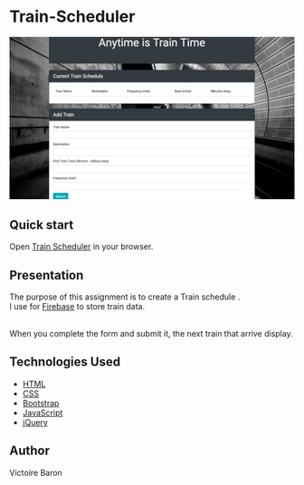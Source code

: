 # Train-Scheduler

![Site Screenshot](assets/images/screenShot.png)


## Quick start
Open [Train Scheduler](https://victoire44.github.io/Train-Scheduler/) in your browser.

## Presentation
The purpose of this assignment is to create a Train schedule .<br>
I use for [Firebase](https://firebase.google.com/) to store train data. 

<br>
When you complete the form and submit it,  the next train that arrive display.


## Technologies Used

* [HTML](https://developer.mozilla.org/en-US/docs/Web/HTML)
* [CSS](https://developer.mozilla.org/en-US/docs/Web/CSS)
* [Bootstrap](https://getbootstrap.com/)
* [JavaScript](https://developer.mozilla.org/en-US/docs/Web/JavaScript)
* [jQuery](https://jquery.com/)

## Author

Victoire Baron
